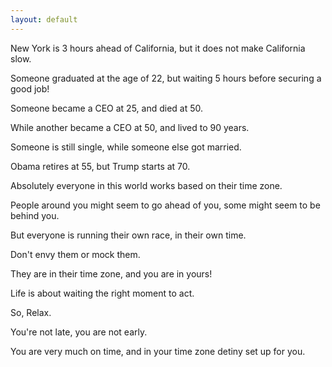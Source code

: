 ```yaml
---
layout: default
---
```


New York is 3 hours ahead of California, but it does not make California slow.

Someone graduated at the age of 22, but waiting 5 hours before securing a good job!

Someone became a CEO at 25, and died at 50.

While another became a CEO at 50, and lived to 90 years. 

Someone is still single, while someone else got married.

Obama retires at 55, but Trump starts at 70.

Absolutely everyone in this world works based on their time zone.

People around you might seem to go ahead of you, some might seem to be behind you.

But everyone is running their own race, in their own time.

Don't envy them or mock them.

They are in their time zone, and you are in yours!

Life is about waiting the right moment to act. 

So, Relax. 

You're not late, you are not early.

You are very much on time, and in your time zone detiny set up for you.
